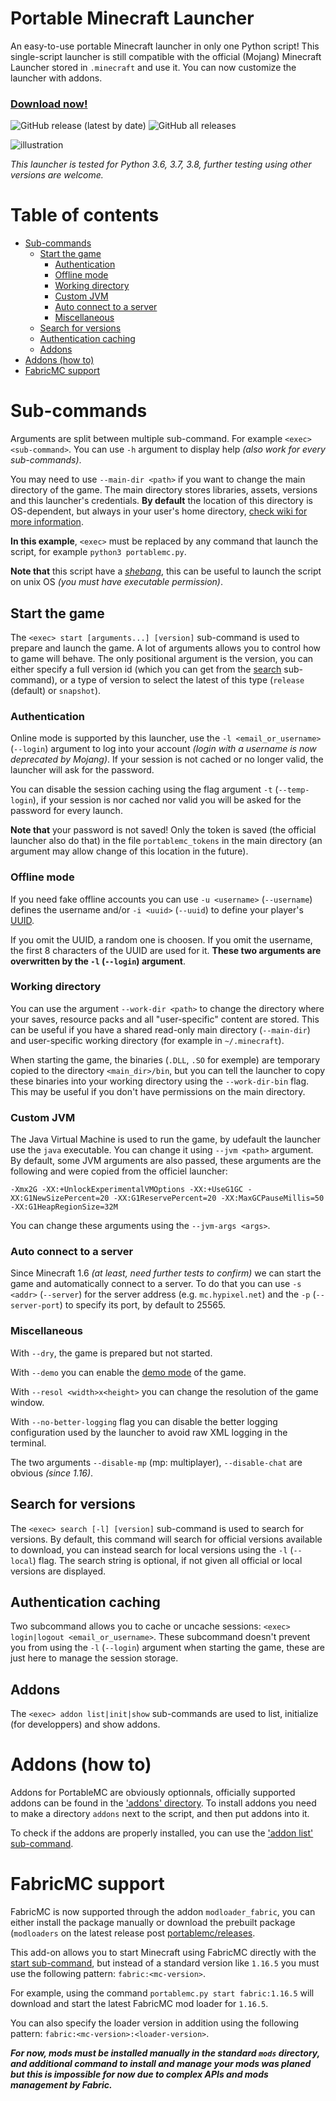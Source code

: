 # Portable Minecraft Launcher
An easy-to-use portable Minecraft launcher in only one Python script!
This single-script launcher is still compatible with the official (Mojang) Minecraft Launcher stored
in `.minecraft` and use it.
You can now customize the launcher with addons.

### [Download now!](https://github.com/mindstorm38/portablemc/releases)

![GitHub release (latest by date)](https://img.shields.io/github/v/release/mindstorm38/portablemc)
![GitHub all releases](https://img.shields.io/github/downloads/mindstorm38/portablemc/total)

![illustration](https://github.com/mindstorm38/portablemc/blob/master/illustration.png?raw=true)

*This launcher is tested for Python 3.6, 3.7, 3.8, further testing using other versions are welcome.*

# Table of contents
- [Sub-commands](#sub-commands)
  - [Start the game](#start-the-game)
    - [Authentication](#authentication)
    - [Offline mode](#offline-mode)
    - [Working directory](#working-directory)
    - [Custom JVM](#custom-jvm)
    - [Auto connect to a server](#auto-connect-to-a-server)
    - [Miscellaneous](#miscellaneous)
  - [Search for versions](#search-for-versions)
  - [Authentication caching](#authentication-caching)
  - [Addons](#addons)
- [Addons (how to)](#addons-how-to)
- [FabricMC support](#fabricmc-support)

# Sub-commands
Arguments are split between multiple sub-command. For example `<exec> <sub-command>`. You can use `-h` 
argument to display help *(also work for every sub-commands)*.

You may need to use `--main-dir <path>` if you want to change the main directory of the game. The main
directory stores libraries, assets, versions and this launcher's credentials. **By default** the location
of this directory is OS-dependent, but always in your user's home directory, 
[check wiki for more information](https://minecraft-fr.gamepedia.com/.minecraft).

**In this example**, `<exec>` must be replaced by any command that 
launch the script, for example `python3 portablemc.py`.

**Note that** this script have a *[shebang](https://fr.wikipedia.org/wiki/Shebang)*, this can be
useful to launch the script on unix OS *(you must have executable permission)*.

## Start the game
The `<exec> start [arguments...] [version]` sub-command is used to prepare and launch the game. A lot
of arguments allows you to control how to game will behave. The only positional argument is the version,
you can either specify a full version id (which you can get from the [search](#search-for-versions) 
sub-command), or a type of version to select the latest of this type (`release` (default) or `snapshot`).

### Authentication
Online mode is supported by this launcher, use the `-l <email_or_username>` (`--login`) argument to
log into your account *(login with a username is now deprecated by Mojang)*. If your session is not
cached or no longer valid, the launcher will ask for the password.

You can disable the session caching using the flag argument `-t` (`--temp-login`), if your session is 
nor cached nor valid you will be asked for the password for every launch.

**Note that** your password is not saved! Only the token is saved (the official launcher also do that)
in the file `portablemc_tokens` in the main directory (an argument may allow change of this location
in the future).

### Offline mode
If you need fake offline accounts you can use `-u <username>` (`--username`) defines the username and/or
`-i <uuid>` (`--uuid`) to define your player's [UUID](https://fr.wikipedia.org/wiki/Universally_unique_identifier).

If you omit the UUID, a random one is choosen. If you omit the username, the first 8 characters of the UUID
are used for it. **These two arguments are overwritten by the `-l` (`--login`) argument**.

### Working directory
You can use the argument `--work-dir <path>` to change the directory where your saves, resource packs and
all "user-specific" content are stored. This can be useful if you have a shared read-only main directory 
(`--main-dir`) and user-specific working directory (for example in `~/.minecraft`).

When starting the game, the binaries (`.DLL`, `.SO` for exemple) are temporary copied to the directory
`<main_dir>/bin`, but you can tell the launcher to copy these binaries into your working directory using
the `--work-dir-bin` flag. This may be useful if you don't have permissions on the main directory.

### Custom JVM
The Java Virtual Machine is used to run the game, by udefault the launcher use the `java` executable. You
can change it using `--jvm <path>` argument. By default, some JVM arguments are also passed, these arguments
are the following and were copied from the officiel launcher:

```
-Xmx2G -XX:+UnlockExperimentalVMOptions -XX:+UseG1GC -XX:G1NewSizePercent=20 -XX:G1ReservePercent=20 -XX:MaxGCPauseMillis=50 -XX:G1HeapRegionSize=32M
```

You can change these arguments using the `--jvm-args <args>`.

### Auto connect to a server
Since Minecraft 1.6 *(at least, need further tests to confirm)* we can start the game and automatically
connect to a server. To do that you can use `-s <addr>` (`--server`) for the server address 
(e.g. `mc.hypixel.net`) and the `-p` (`--server-port`) to specify its port, by default to 25565.

### Miscellaneous
With `--dry`, the game is prepared but not started.

With `--demo` you can enable the [demo mode](https://minecraft.gamepedia.com/Demo_mode) of the game.  

With `--resol <width>x<height>` you can change the resolution of the game window.

With `--no-better-logging` flag you can disable the better logging configuration used by the launcher
to avoid raw XML logging in the terminal.

The two arguments `--disable-mp` (mp: multiplayer), `--disable-chat` are obvious *(since 1.16)*.

## Search for versions
The `<exec> search [-l] [version]` sub-command is used to search for versions. By default, this command
will search for official versions available to download, you can instead search for local versions
using the `-l` (`--local`) flag. The search string is optional, if not given all official or local
versions are displayed.

## Authentication caching
Two subcommand allows you to cache or uncache sessions: `<exec> login|logout <email_or_username>`.
These subcommand doesn't prevent you from using the `-l` (`--login`) argument when starting the game,
these are just here to manage the session storage.

## Addons
The `<exec> addon list|init|show` sub-commands are used to list, initialize (for developpers) and show
addons.

# Addons (how to)
Addons for PortableMC are obviously optionnals, officially supported addons can be found in the
['addons' directory](https://github.com/mindstorm38/portablemc/tree/master/addons).
To install addons you need to make a directory `addons` next to the script, and then put addons into it.

To check if the addons are properly installed, you can use the ['addon list' sub-command](#addons).

# FabricMC support
FabricMC is now supported through the addon `modloader_fabric`, you can either install the package manually or download the prebuilt package (`modloaders` on the latest release post [portablemc/releases](https://github.com/mindstorm38/portablemc/releases).

This add-on allows you to start Minecraft using FabricMC directly with the [start sub-command](#start-the-game), but instead of a standard version like `1.16.5` you must use the following pattern: `fabric:<mc-version>`.

For example, using the command `portablemc.py start fabric:1.16.5` will download and start the latest FabricMC mod loader for `1.16.5`.

You can also specify the loader version in addition using the following pattern: `fabric:<mc-version>:<loader-version>`.

***For now, mods must be installed manually in the standard `mods` directory, and additional command to install and manage your mods was planed but this is impossible for now due to complex APIs and mods management by Fabric.***
